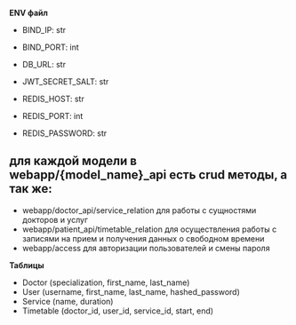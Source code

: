**ENV файл**
- BIND_IP: str
- BIND_PORT: int
- DB_URL: str
- JWT_SECRET_SALT: str

- REDIS_HOST: str
- REDIS_PORT: int
- REDIS_PASSWORD: str

для каждой модели в webapp/{model_name}_api есть crud методы, а так же:
---
- webapp/doctor_api/service_relation для работы с сущностями докторов и услуг
- webapp/patient_api/timetable_relation для осуществления работы с записями на прием и получения данных о свободном времени
- webapp/access для авторизации пользователей и смены пароля 

**Таблицы**
- Doctor (specialization, first_name, last_name)
- User (username, first_name, last_name, hashed_password)
- Service (name, duration)
- Timetable (doctor_id, user_id, service_id, start, end)
